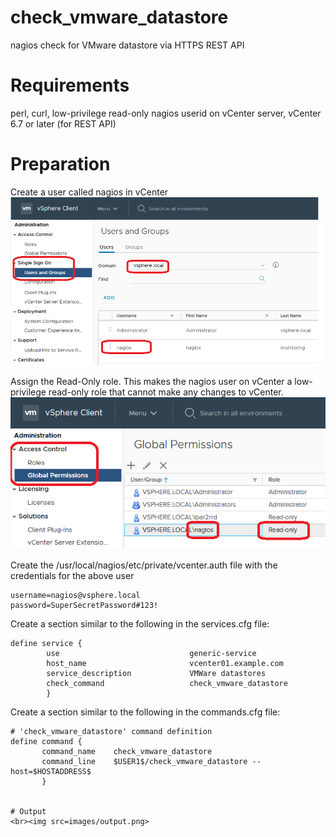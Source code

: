 # check_vmware_datastore
nagios check for VMware datastore via HTTPS REST API

# Requirements
perl, curl, low-privilege read-only nagios userid on vCenter server, vCenter 6.7 or later (for REST API)

# Preparation
Create a user called nagios in vCenter
<br><img src=images/vcenter_create_user.png>

Assign the Read-Only role.  This makes the nagios user on vCenter a low-privilege read-only role that cannot make any changes to vCenter.
<br><img src=images/vcenter_user_role.png>


Create the /usr/local/nagios/etc/private/vcenter.auth file with the credentials for the above user
```
username=nagios@vsphere.local
password=SuperSecretPassword#123!
```

Create a section similar to the following in the services.cfg file:
```
define service {
        use                             generic-service
        host_name                       vcenter01.example.com
        service_description             VMWare datastores
        check_command                   check_vmware_datastore
        }
```

Create a section similar to the following in the commands.cfg file:
```
# 'check_vmware_datastore' command definition
define command {
       command_name    check_vmware_datastore
       command_line    $USER1$/check_vmware_datastore --host=$HOSTADDRESS$
       }


# Output
<br><img src=images/output.png>
